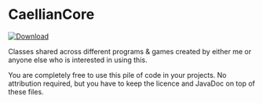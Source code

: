 # CaellianCore
[ ![Download](https://api.bintray.com/packages/caellian/caellian/CaellianCore/images/download.svg) ](https://bintray.com/caellian/caellian/CaellianCore/_latestVersion)

Classes shared across different programs &amp; games created by either me or anyone else who is interested in using this.

You are completely free to use this pile of code in your projects. No attribution required, but you have to keep the licence and JavaDoc
on top of these files.
